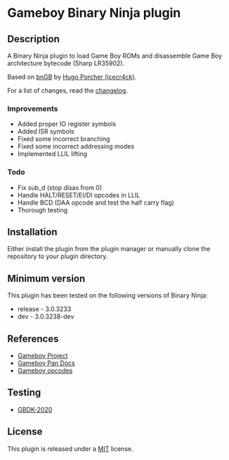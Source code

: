 # Gameboy Binary Ninja plugin

## Description

A Binary Ninja plugin to load Game Boy ROMs and disassemble Game Boy architecture bytecode (Sharp LR35902).

Based on [bnGB](https://github.com/icecr4ck/bnGB) by [Hugo Porcher (icecr4ck)](https://github.com/icecr4ck).

For a list of changes, read the [changelog](CHANGELOG).

### Improvements
* Added proper IO register symbols
* Added ISR symbols
* Fixed some incorrect branching
* Fixed some incorrect addressing modes
* Implemented LLIL lifting

### Todo
* Fix sub_d (stop disas from 0)
* Handle HALT/RESET/EI/DI opcodes in LLIL
* Handle BCD (DAA opcode and test the half carry flag)
* Thorough testing

## Installation

Either install the plugin from the plugin manager or manually clone the repository to your plugin directory.

## Minimum version

This plugin has been tested on the following versions of Binary Ninja:

* release - 3.0.3233
* dev - 3.0.3238-dev

## References

* [Gameboy Project](https://github.com/ZetaTwo/gameboy-project)
* [Gameboy Pan Docs](http://bgb.bircd.org/pandocs.htm)
* [Gameboy opcodes](https://www.pastraiser.com/cpu/gameboy/gameboy_opcodes.html)  

## Testing

* [GBDK-2020](https://github.com/gbdk-2020/gbdk-2020)

## License

This plugin is released under a [MIT](LICENSE) license.
